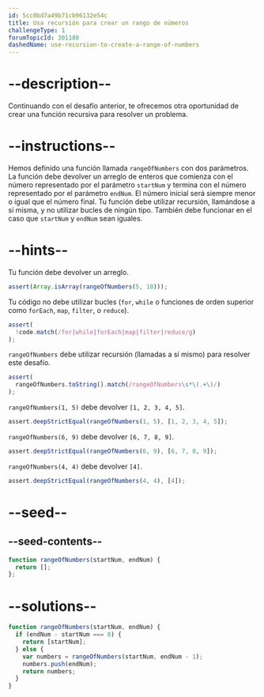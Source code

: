 ```yaml
---
id: 5cc0bd7a49b71cb96132e54c
title: Usa recursión para crear un rango de números
challengeType: 1
forumTopicId: 301180
dashedName: use-recursion-to-create-a-range-of-numbers
---
```


# --description--

Continuando con el desafío anterior, te ofrecemos otra oportunidad de crear una función recursiva para resolver un problema.

# --instructions--

Hemos definido una función llamada `rangeOfNumbers` con dos parámetros. La función debe devolver un arreglo de enteros que comienza con el número representado por el parámetro `startNum` y termina con el número representado por el parámetro `endNum`. El número inicial será siempre menor o igual que el número final. Tu función debe utilizar recursión, llamándose a sí misma, y no utilizar bucles de ningún tipo. También debe funcionar en el caso que `startNum` y `endNum` sean iguales.

# --hints--

Tu función debe devolver un arreglo.

```js
assert(Array.isArray(rangeOfNumbers(5, 10)));
```

Tu código no debe utilizar bucles (`for`, `while` o funciones de orden superior como `forEach`, `map`, `filter`, o `reduce`).

```js
assert(
  !code.match(/for|while|forEach|map|filter|reduce/g)
);
```

`rangeOfNumbers` debe utilizar recursión (llamadas a sí mismo) para resolver este desafío.

```js
assert(
  rangeOfNumbers.toString().match(/rangeOfNumbers\s*\(.+\)/)
);
```

`rangeOfNumbers(1, 5)` debe devolver `[1, 2, 3, 4, 5]`.

```js
assert.deepStrictEqual(rangeOfNumbers(1, 5), [1, 2, 3, 4, 5]);
```

`rangeOfNumbers(6, 9)` debe devolver `[6, 7, 8, 9]`.

```js
assert.deepStrictEqual(rangeOfNumbers(6, 9), [6, 7, 8, 9]);
```

`rangeOfNumbers(4, 4)` debe devolver `[4]`.

```js
assert.deepStrictEqual(rangeOfNumbers(4, 4), [4]);
```

# --seed--

## --seed-contents--

```js
function rangeOfNumbers(startNum, endNum) {
  return [];
};
```

# --solutions--

```js
function rangeOfNumbers(startNum, endNum) {
  if (endNum - startNum === 0) {
    return [startNum];
  } else {
    var numbers = rangeOfNumbers(startNum, endNum - 1);
    numbers.push(endNum);
    return numbers;
  }
}
```
